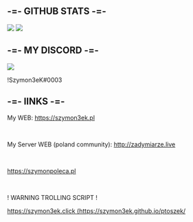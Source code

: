 <h2>-=- GITHUB STATS -=-</h2>

<img src = "https://github-readme-stats.vercel.app/api?username=Szymon3eK&show_icons=true&theme=tokyonight">
<img src = "https://github-readme-stats.vercel.app/api/top-langs/?username=Szymon3eK&layout=compact&theme=tokyonight">


<h2>-=- MY DISCORD -=-</h2>

 <img src = "https://discord-readme-badge.vercel.app/api?id=348145993113665546">
 <p>!Szymon3eK#0003</p>

<h2>-=- lINKS -=-</h2>

 <p>My WEB: <a href = "https://szymon3ek.pl/"> https://szymon3ek.pl </a> </p>
 <br>
<p>My Server WEB (poland community): <a href = "http://zadymiarze.live/"> http://zadymiarze.live </a> </p>
 <br>
<p><a href = "https://szymonpoleca.pl/"> https://szymonpoleca.pl </a></p>
 <br>
<p>! WARNING TROLLING SCRIPT ! <a href = "https://szymon3ek.click/"> <p>https://szymon3ek.click (https://szymon3ek.github.io/ptoszek/</p></a>


